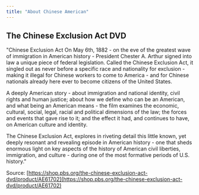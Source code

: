```yaml
---
title: "About Chinese American"
---
```


## The Chinese Exclusion Act DVD

"Chinese Exclusion Act On May 6th, 1882 - on the eve of the greatest wave of immigration in American history - President Chester A. Arthur signed into law a unique piece of federal legislation. Called the Chinese Exclusion Act, it singled out as never before a specific race and nationality for exclusion - making it illegal for Chinese workers to come to America - and for Chinese nationals already here ever to become citizens of the United States.

A deeply American story - about immigration and national identity, civil rights and human justice; about how we define who can be an American, and what being an American means - the film examines the economic, cultural, social, legal, racial and political dimensions of the law; the forces and events that gave rise to it; and the effect it had, and continues to have, on American culture and identity.

The Chinese Exclusion Act, explores in riveting detail this little known, yet deeply resonant and revealing episode in American history - one that sheds enormous light on key aspects of the history of American civil liberties, immigration, and culture - during one of the most formative periods of U.S. history."

Source: [https://shop.pbs.org/the-chinese-exclusion-act-dvd/product/AE61702](https://shop.pbs.org/the-chinese-exclusion-act-dvd/product/AE61702)
